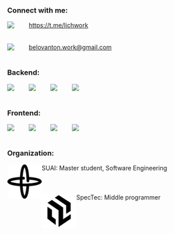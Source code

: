 ### Connect with me:
<img align="left" width="50px" src="https://cdn.jsdelivr.net/npm/simple-icons@v3/icons/telegram.svg"> https://t.me/lichwork </img>
<br />
<br />
<br />
<img align="left" width="50px" src="https://cdn.jsdelivr.net/npm/simple-icons@v3/icons/gmail.svg"> belovanton.work@gmail.com </img>
<br />
<br />

### Backend:
<img align="left" width="50px" src="https://cdn.jsdelivr.net/npm/simple-icons@3.13.0/icons/csharp.svg" />
<img align="left" width="50px" src="https://cdn.jsdelivr.net/npm/simple-icons@5.19.0/icons/microsoftsqlserver.svg" />
<img align="left" width="50px" src="https://cdn.jsdelivr.net/npm/simple-icons@3.13.0/icons/postgresql.svg" />
<img align="left" width="50px" src="https://cdn.jsdelivr.net/npm/simple-icons@3.13.0/icons/docker.svg" />

<br />
<br />

### Frontend:
<img align="left" width="50px" src="https://cdn.jsdelivr.net/npm/simple-icons@5.19.0/icons/typescript.svg" />
<img align="left" width="50px" src="https://cdn.jsdelivr.net/npm/simple-icons@5.19.0/icons/react.svg" />
<img align="left" width="50px" src="https://cdn.jsdelivr.net/npm/simple-icons@5.19.0/icons/redux.svg" />
<img align="left" width="50px" src="https://cdn.jsdelivr.net/npm/simple-icons@5.19.0/icons/mobx.svg" />

<br />
<br />


### Organization:
<img align="left" width="80px" src="https://github.com/Lichuhah/Lichuhah/blob/master/SUAI.png"> SUAI: Master student, Software Engineering </img>
<br />
<br />
<br />
<br />
<img align="left" width="80px" src="https://github.com/Lichuhah/Lichuhah/blob/master/TRIM.png"> SpecTec: Middle programmer </img>
<br />
<br />
<br />
<br />
